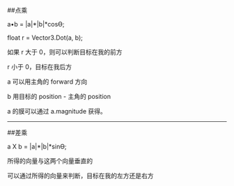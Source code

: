 ##点乘

a•b = |a|*|b|*cosƟ;

float r = Vector3.Dot(a, b);

如果 r 大于 0，则可以判断目标在我的前方

r 小于 0，目标在我后方

a 可以用主角的 forward 方向

b 用目标的 position - 主角的 position

a 的膜可以通过 a.magnitude 获得。

---

##差乘

a X b = |a|*|b|*sinƟ;

所得的向量与这两个向量垂直的


可以通过所得的向量来判断，目标在我的左方还是右方



